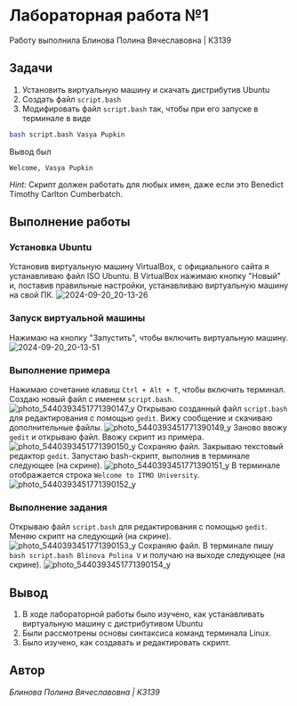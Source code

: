 # Лабораторная работа №1
Работу выполнила Блинова Полина Вячеславовна | К3139
## Задачи
1. Установить виртуальную машину и скачать дистрибутив Ubuntu
2. Создать файл `script.bash`
3. Модифировать файл `script.bash` так, чтобы при его запуске в терминале в виде

```bash
bash script.bash Vasya Pupkin
```

Вывод был

`Welcome, Vasya Pupkin`

*Hint:* Скрипт должен работать для любых имен, даже если это Benedict Timothy Carlton Cumberbatch.
## Выполнение работы
### Установка Ubuntu
Установив виртуальную машину VirtualBox, с официального сайта я устанавливаю файл ISO Ubuntu. В VirtualBox нажимаю кнопку "Новый" и, поставив правильные настройки, устанавливаю виртуальную машину на свой ПК.
![2024-09-20_20-13-26](https://github.com/user-attachments/assets/07ab4b15-007a-4942-9397-cbd251509f33)
### Запуск виртуальной машины
Нажимаю на кнопку "Запустить", чтобы включить виртуальную машину.
![2024-09-20_20-13-51](https://github.com/user-attachments/assets/d8598610-6c24-497c-939e-8089783cf457)
### Выполнение примера
Нажимаю сочетание клавиш `Ctrl + Alt + T`, чтобы включить терминал. Создаю новый файл с именем `script.bash`.
![photo_5440393451771390147_y](https://github.com/user-attachments/assets/e9f9782c-8c20-4508-a047-a60048a468a9)
Открываю созданный файл `script.bash` для редактирования с помощью `gedit`. Вижу сообщение и скачиваю дополнительные файлы.
![photo_5440393451771390149_y](https://github.com/user-attachments/assets/f560f9c0-212b-4700-a17b-9d10a2def499)
Заново ввожу `gedit` и открываю файл. Ввожу скрипт из примера.
![photo_5440393451771390150_y](https://github.com/user-attachments/assets/8cf4c7d5-5cb5-40f9-be88-dd0590002599)
Сохраняю файл. Закрываю текстовый редактор `gedit`. Запустаю bash-скрипт, выполнив в терминале следующее (на скрине).
![photo_5440393451771390151_y](https://github.com/user-attachments/assets/c1685b9d-8b83-4efb-b2bc-080ab08dbc10)
В терминале отображается строка `Welcome to ITMO University`.
![photo_5440393451771390152_y](https://github.com/user-attachments/assets/d7836a66-5439-4195-ab04-31de6f0050e0)
### Выполнение задания
Открываю файл `script.bash` для редактирования с помощью `gedit`. Меняю скрипт на следующий (на скрине).
![photo_5440393451771390153_y](https://github.com/user-attachments/assets/108d9cfc-e05e-4450-9b7d-d9f4387ba31f)
Сохраняю файл. В терминале пишу `bash script.bash Blinova Polina V` и получаю на выходе следующее (на скрине).
![photo_5440393451771390154_y](https://github.com/user-attachments/assets/8769c360-51fa-4de3-888a-803cd5a2dadb)
## Вывод
1. В ходе лабораторной работы было изучено, как устанавливать виртуальную машину с дистрибутивом Ubuntu
2. Были рассмотрены основы синтаксиса команд терминала Linux.
3. Было изучено, как создавать и редактировать скрипт.
## Автор
*Блинова Полина Вячеславовна | К3139*







